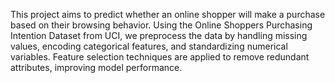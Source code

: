 This project aims to predict whether an online shopper will make a purchase based on their browsing behavior. Using the Online Shoppers Purchasing Intention Dataset from UCI, we preprocess the data by handling missing values, encoding categorical features, and standardizing numerical variables. Feature selection techniques are applied to remove redundant attributes, improving model performance. 
